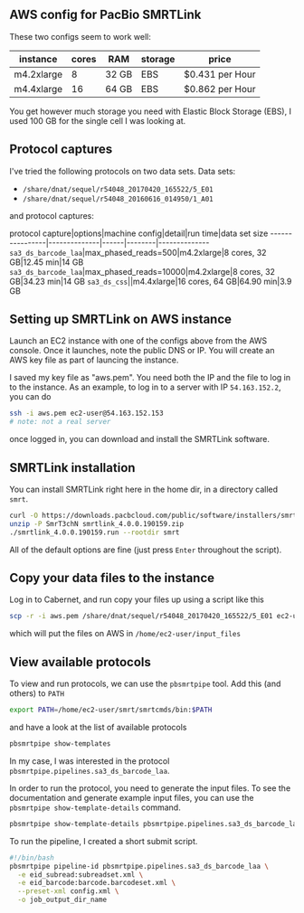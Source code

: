 ## AWS config for PacBio SMRTLink 

These two configs seem to work well: 

instance|cores|RAM|storage|price
--------|-----|---|-------|------
m4.2xlarge|8|32 GB|EBS|$0.431 per Hour 
m4.4xlarge|16|64 GB|EBS|$0.862 per Hour

You get however much storage you need with Elastic Block Storage (EBS), I used 100 GB for the single cell I was looking at. 

## Protocol captures 

I've tried the following protocols on two data sets. Data sets: 

- `/share/dnat/sequel/r54048_20170420_165522/5_E01`
- `/share/dnat/sequel/r54048_20160616_014950/1_A01`

and protocol captures: 

protocol capture|options|machine config|detail|run time|data set size
----------------|--------------|------|--------|--------------
`sa3_ds_barcode_laa`|max_phased_reads=500|m4.2xlarge|8 cores, 32 GB|12.45 min|14 GB
`sa3_ds_barcode_laa`|max_phased_reads=10000|m4.2xlarge|8 cores, 32 GB|34.23 min|14 GB
`sa3_ds_css`||m4.4xlarge|16 cores, 64 GB|64.90 min|3.9 GB

## Setting up SMRTLink on AWS instance  

Launch an EC2 instance with one of the configs above from the AWS console. Once it launches, note the public DNS or IP. You will create an AWS key file as part of launcing the instance. 

I saved my key file as "aws.pem". You need both the IP and the file to log in to the instance. As an example, to log in to a server with IP `54.163.152.2`, you can do 

```bash
ssh -i aws.pem ec2-user@54.163.152.153 
# note: not a real server
```

once logged in, you can download and install the SMRTLink software. 

## SMRTLink installation 

You can install SMRTLink right here in the home dir, in a directory called `smrt`. 

```bash
curl -O https://downloads.pacbcloud.com/public/software/installers/smrtlink_4.0.0.190159.zip
unzip -P SmrT3chN smrtlink_4.0.0.190159.zip
./smrtlink_4.0.0.190159.run --rootdir smrt 
``` 

All of the default options are fine (just press `Enter` throughout the script).

## Copy your data files to the instance 

Log in to Cabernet, and run copy your files up using a script like this 

```bash
scp -r -i aws.pem /share/dnat/sequel/r54048_20170420_165522/5_E01 ec2-user@54.163.152.153:input_files 
```

which will put the files on AWS in `/home/ec2-user/input_files`

## View available protocols 

To view and run protocols, we can use the `pbsmrtpipe` tool. Add this (and others) to `PATH`

```bash
export PATH=/home/ec2-user/smrt/smrtcmds/bin:$PATH
```

and have a look at the list of available protocols

```bash
pbsmrtpipe show-templates 
```

In my case, I was interested in the protocol `pbsmrtpipe.pipelines.sa3_ds_barcode_laa`. 

In order to run the protocol, you need to generate the input files. To see the documentation and generate example input files, you can use the `pbsmrtpipe show-template-details` command. 

```bash 
pbsmrtpipe show-template-details pbsmrtpipe.pipelines.sa3_ds_barcode_laa -o config.xml
```

To run the pipeline, I created a short submit script. 

```bash
#!/bin/bash
pbsmrtpipe pipeline-id pbsmrtpipe.pipelines.sa3_ds_barcode_laa \
  -e eid_subread:subreadset.xml \
  -e eid_barcode:barcode.barcodeset.xml \
  --preset-xml config.xml \
  -o job_output_dir_name 
```
